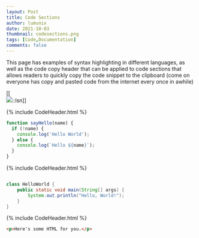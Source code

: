 ```yaml
---
layout: Post
title: Code Sections
author: lumunix
date: 2021-10-03
thumbnail: codesections.png
tags: [Code,Documentation]
comments: false
---
```

This page has examples of syntax highlighting in different languages, as well as the code copy header that can be applied to code sections that allows readers to quickly copy the code snippet to the clipboard (come on everyone has copy and pasted code from the internet every once in awhile)

[[<br><img src="{{site.baseurl}}/assets/img/code.png">::lsn]]


{% include CodeHeader.html %}
```javascript
function sayHello(name) {
  if (!name) {
    console.log('Hello World');
  } else {
    console.log(`Hello ${name}`);
  }
}
```

{% include CodeHeader.html %}
```java

class HelloWorld {
    public static void main(String[] args) {
        System.out.println("Hello, World!");
    }
}
```

{% include CodeHeader.html %}
```html
<p>Here's some HTML for you.</p>
```
